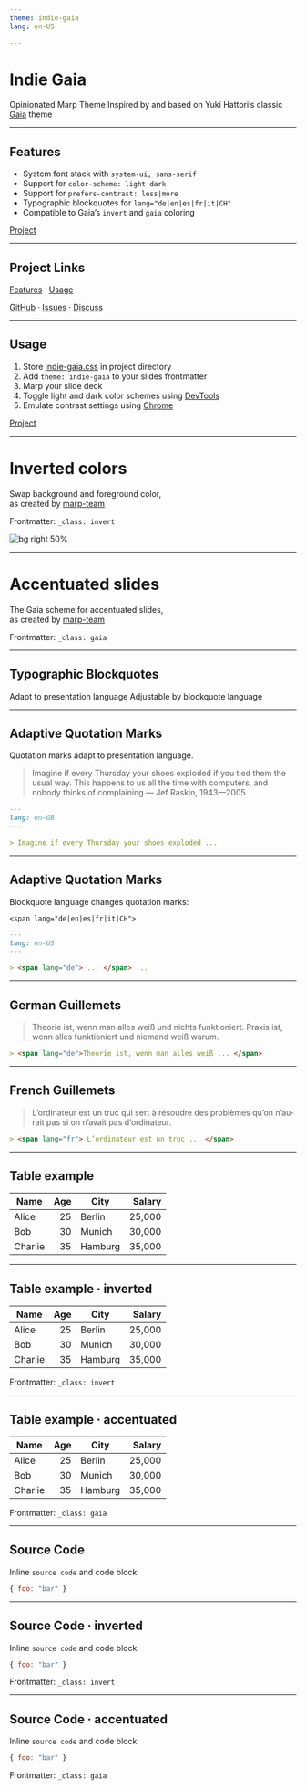 ```yaml
---
theme: indie-gaia
lang: en-US

---
```




<!-- 
_class: lead
-->

# Indie Gaia
Opinionated Marp Theme
Inspired by and based on 
Yuki Hattori’s classic [Gaia](https://github.com/marp-team/marp-core/tree/main/themes#gaia) theme



---

<!-- 
_class: lead
-->

## Features

- System font stack with `system-ui, sans-serif`
- Support for `color-scheme: light dark`
- Support for `prefers-contrast: less|more`
- Typographic blockquotes for `lang="de|en|es|fr|it|CH"`
- Compatible to Gaia’s `invert` and `gaia` coloring

[Project](#3)

---

<!-- 
_class: lead invert
-->

## Project Links

[Features](#2) · [Usage](#4) 

[GitHub](https://github.com/tomkyle/marp-indie-gaia) · [Issues](https://github.com/tomkyle/marp-indie-gaia/issues) · [Discuss](https://github.com/tomkyle/marp-indie-gaia/discussions)



---

<!-- 
_class: lead
-->

## Usage

1. Store [indie-gaia.css](indie-gaia.css) in project directory
2. Add `theme: indie-gaia` to your slides frontmatter
3. Marp your slide deck
4. Toggle light and dark color schemes using [DevTools](https://devtoolstips.org/tips/en/emulate-color-schemes/)
5. Emulate contrast settings using [Chrome](https://developer.chrome.com/blog/devtools-tips-10/)

[Project](#3)

---

<!-- 
_class: invert 
-->

# Inverted colors

Swap background and foreground color,  
as created by [marp-team](https://github.com/marp-team/)

Frontmatter: `_class: invert`

![bg right 50%](https://github.com/marp-team.png)


---

<!-- 
_class: gaia 
-->


# Accentuated slides

The Gaia scheme for accentuated slides,  
as created by [marp-team](https://github.com/marp-team/)

Frontmatter: `_class: gaia`


---

<!-- 
_class: lead
-->

## Typographic Blockquotes

Adapt to presentation language
Adjustable by blockquote language



---

<!--
_footer: Typographic Blockquotes
-->

## Adaptive Quotation Marks

Quotation marks adapt to presentation language.

> Imagine if every Thursday your shoes exploded if you tied them the usual way. This happens to us all the time with computers, and nobody thinks of complaining — Jef Raskin, 1943—2005


```markdown
---
lang: en-GB
---

> Imagine if every Thursday your shoes exploded ...
```


---


## Adaptive Quotation Marks

<!--
_footer: Typographic Blockquotes
-->

Blockquote language changes quotation marks:

`<span lang="de|en|es|fr|it|CH">`

```markdown
---
lang: en-US
---

> <span lang="de"> ... </span> ...
```

---

<!--
_footer: Typographic Blockquotes
-->

## German Guillemets

> <span lang="de">Theorie ist, wenn man alles weiß und nichts funktioniert. Praxis ist, wenn alles funktioniert und niemand weiß warum.</span>


```markdown
> <span lang="de">Theorie ist, wenn man alles weiß ... </span>
```


---


<!--
_footer: Typographic Blockquotes
-->
## French Guillemets


> <span lang="fr">L’ordinateur est un truc qui sert à résoudre des problèmes qu’on n’aurait pas si on n’avait pas d’ordinateur.</span>


```markdown
> <span lang="fr"> L’ordinateur est un truc ... </span>
```



---


## Table example

| Name    | Age | City    | Salary |
|---------|----:|---------|-------:|
| Alice   | 25  | Berlin  | 25,000 |
| Bob     | 30  | Munich  | 30,000 |
| Charlie | 35  | Hamburg | 35,000 |



---

<!-- 
_class: invert
-->

## Table example · inverted


| Name    | Age | City    | Salary |
|---------|----:|---------|-------:|
| Alice   | 25  | Berlin  | 25,000 |
| Bob     | 30  | Munich  | 30,000 |
| Charlie | 35  | Hamburg | 35,000 |

Frontmatter: `_class: invert`

---

<!-- 
_class: gaia 
-->

## Table example · accentuated


| Name    | Age | City    | Salary |
|---------|----:|---------|-------:|
| Alice   | 25  | Berlin  | 25,000 |
| Bob     | 30  | Munich  | 30,000 |
| Charlie | 35  | Hamburg | 35,000 |

Frontmatter: `_class: gaia`



---


## Source Code

Inline `source code` and code block:

```javascript
{ foo: "bar" }
```


---

<!-- _class: invert -->
## Source Code · inverted

Inline `source code` and code block:

```javascript
{ foo: "bar" }
```

Frontmatter: `_class: invert`


---

<!-- _class: gaia -->
## Source Code · accentuated

Inline `source code` and code block:

```javascript
{ foo: "bar" }
```


Frontmatter: `_class: gaia`


